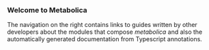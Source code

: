 ### Welcome to Metabolica
The navigation on the right contains links to guides written by other developers about the modules that compose _metabolica_ and also the automatically generated documentation from Typescript annotations.
